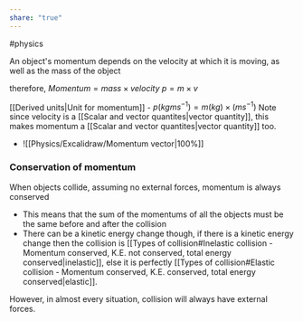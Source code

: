 ```yaml
---
share: "true"
---
```

#physics 

An object's momentum depends on the velocity at which it is moving, as well as the mass of the object

therefore, $Momentum = mass \times velocity$ 
$p = m\times v$

[[Derived units|Unit for momentum]] - $p(kg ms^{-1}) = m (kg) \times (ms^{-1})$
Note since velocity is a [[Scalar and vector quantites|vector quantity]], this makes momentum a [[Scalar and vector quantites|vector quantity]] too.
- ![[Physics/Excalidraw/Momentum vector|100%]]

### Conservation of momentum

When objects collide, assuming no external forces, momentum is always conserved
- This means that the sum of the momentums of all the objects must be the same before and after the collision
- There can be a kinetic energy change though, if there is a kinetic energy change then the collision is [[Types of collision#Inelastic collision - Momentum conserved, K.E. not conserved, total energy conserved|inelastic]], else it is perfectly [[Types of collision#Elastic collision - Momentum conserved, K.E. conserved, total energy conserved|elastic]].


However, in almost every situation, collision will always have external forces.


